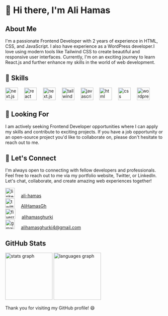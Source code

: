 # 👋 Hi there, I'm Ali Hamas

## About Me

I'm a passionate Frontend Developer with 2 years of experience in HTML, CSS, and JavaScript. I also have experience as a WordPress developer.I love using modern tools like Tailwind CSS to create beautiful and responsive user interfaces. Currently, I'm on an exciting journey to learn React.js and further enhance my skills in the world of web development.

## 🔧 Skills

<div>
    <img src="https://skillicons.dev/icons?i=nextjs" height="40" alt="next.js logo"  />
        <img width="12" />
    <img src="https://skillicons.dev/icons?i=react" height="40" alt="react logo"  />
        <img width="12" />
    <img src="https://skillicons.dev/icons?i=appwrite" height="40" alt="next.js logo"  />
        <img width="12" />
    <img src="https://skillicons.dev/icons?i=tailwind" height="40" alt="tailwind logo"  />
        <img width="12" />
    <img src="https://cdn.simpleicons.org/javascript/F7DF1E" height="40" alt="javascript logo"  />
        <img width="12" />
    <img src="https://cdn.jsdelivr.net/gh/devicons/devicon/icons/html5/html5-original.svg" height="40" alt="html logo"  />
        <img width="12" />
    <img src="https://cdn.jsdelivr.net/gh/devicons/devicon/icons/css3/css3-original.svg" height="40" alt="css logo"  />
        <img width="12" />
    <img src="https://skillicons.dev/icons?i=wordpress" height="40" alt="wordpress logo"  />
</div>

## 💼 Looking For

I am actively seeking Frontend Developer opportunities where I can apply my skills and contribute to exciting projects. If you have a job opportunity or an open-source project you'd like to collaborate on, please don't hesitate to reach out to me.

## 🤝 Let's Connect

I'm always open to connecting with fellow developers and professionals. Feel free to reach out to me via my portfolio website, Twitter, or LinkedIn. Let's chat, collaborate, and create amazing web experiences together!

<div>
    <img src="https://skillicons.dev/icons?i=linkedin" height="30" alt="linkedin"  />
        <img width="12" />
        <a href="https://www.linkedin.com/in/ali-hamas" targer="_blank">ali-hamas</a>
        <br />
    <img src="https://skillicons.dev/icons?i=twitter" height="30" alt="twitter"  />
        <img width="12" />
        <a href="https://twitter.com/AliHamasGh" targer="_blank">AliHamasGh</a>
        <br />
    <img src="https://img.icons8.com/?size=512&id=ngc6JsBomclm&format=png" height="32" alt="fiverr"  />
        <img width="12" />
        <a href="https://fiverr.com/alihamasghurki" targer="_blank">alihamasghurki</a>
        <br />
    <img src="https://skillicons.dev/icons?i=gmail" height="30" alt="gmail"  />
        <img width="12" />
        <a href="mailto:alihamasghurki4@gmail.com" targer="_blank">alihamasghurki4@gmail.com</a>
        <br />
</div>

## GitHub Stats

  <div>
<img src="https://github-readme-stats.vercel.app/api?username=ali-hamas&hide_title=false&hide_rank=false&show_icons=true&include_all_commits=true&count_private=true&disable_animations=false&theme=dracula&locale=en&hide_border=false&order=1" height="150" alt="stats graph"  />

  <img src="https://github-readme-stats.vercel.app/api/top-langs?username=ali-hamas&locale=en&hide_title=false&layout=compact&card_width=350&langs_count=5&theme=dracula&hide_border=false&order=2" height="150" alt="languages graph"  />

</div>

Thank you for visiting my GitHub profile! 😄
